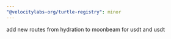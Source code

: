 ```yaml
---
"@velocitylabs-org/turtle-registry": minor
---
```


add new routes from hydration to moonbeam for usdt and usdt
